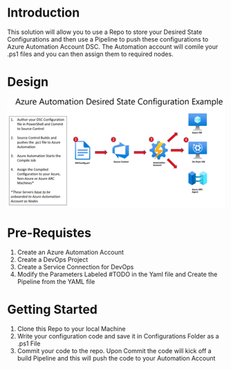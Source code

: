 # Introduction 
This solution will allow you to use a Repo to store your Desired State Configurations and then use a Pipeline to push these configurations to Azure Automation Account DSC. The Automation account will comile your .ps1 files and you can then assign them to required nodes. 

# Design
![image](./Architecture/Design.jpg)
# Pre-Requistes 
1.	Create an Azure Automation Account
2.	Create a DevOps Project
3.  Create a Service Connection for DevOps
4.	Modify the Parameters Labeled #TODO in the Yaml file and Create the Pipeline from the YAML file
# Getting Started
1.	Clone this Repo to your local Machine
2.	Write your configuration code and save it in Configurations Folder as a .ps1 File
3.	Commit your code to the repo. Upon Commit the code will kick off a build Pipeline and this will push the code to your Automation Account

